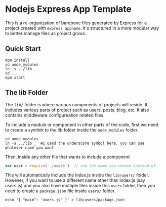 # Nodejs Express App Template

This is a re-organization of barebone files generated by Express for a project created with `express appname`. It's structured in a more modular way to better manage files as project grows.

## Quick Start

```shell
npm install
cd node_modules
ln -s ../lib _
cd ..
npm start
```

## The lib Folder

The `lib/` folder is where various components of projects will reside. It includes various parts of project such as users, posts, blog, etc. It also contains middleware configureation related files. 

To include a module or component in other parts of the code, first we need to create a symlink to the lib folder inside the `node_modules` folder.

```shell
cd node_modules
ln -s ../lib _  #I used the underscore symbol here, you can use whatever name you want
```

Then, inside any other file that wants to include a component

```javascript
var user = require('_/users')  // use the name you choose instead of '_'
```

This will automatically include the index.js inside the `lib/users/` folder. However, if you want to use a different name other than index.js (say users.js) and you also have multiple files inside this `users` folder, then you need to create a `package.json` file inside `users/` folder.

```shell
echo '{ "main": "users.js" }' > lib/users/package.json
```
